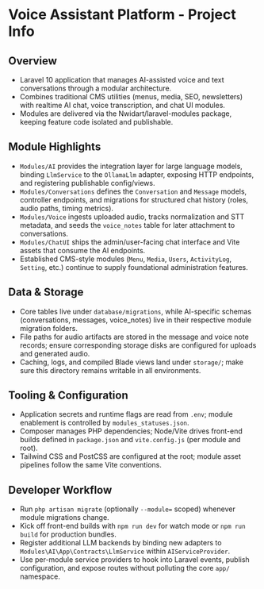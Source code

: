 # Voice Assistant Platform - Project Info

## Overview
- Laravel 10 application that manages AI-assisted voice and text conversations through a modular architecture.
- Combines traditional CMS utilities (menus, media, SEO, newsletters) with realtime AI chat, voice transcription, and chat UI modules.
- Modules are delivered via the Nwidart/laravel-modules package, keeping feature code isolated and publishable.

## Module Highlights
- `Modules/AI` provides the integration layer for large language models, binding `LlmService` to the `OllamaLlm` adapter, exposing HTTP endpoints, and registering publishable config/views.
- `Modules/Conversations` defines the `Conversation` and `Message` models, controller endpoints, and migrations for structured chat history (roles, audio paths, timing metrics).
- `Modules/Voice` ingests uploaded audio, tracks normalization and STT metadata, and seeds the `voice_notes` table for later attachment to conversations.
- `Modules/ChatUI` ships the admin/user-facing chat interface and Vite assets that consume the AI endpoints.
- Established CMS-style modules (`Menu`, `Media`, `Users`, `ActivityLog`, `Setting`, etc.) continue to supply foundational administration features.

## Data & Storage
- Core tables live under `database/migrations`, while AI-specific schemas (conversations, messages, voice_notes) live in their respective module migration folders.
- File paths for audio artifacts are stored in the message and voice note records; ensure corresponding storage disks are configured for uploads and generated audio.
- Caching, logs, and compiled Blade views land under `storage/`; make sure this directory remains writable in all environments.

## Tooling & Configuration
- Application secrets and runtime flags are read from `.env`; module enablement is controlled by `modules_statuses.json`.
- Composer manages PHP dependencies; Node/Vite drives front-end builds defined in `package.json` and `vite.config.js` (per module and root).
- Tailwind CSS and PostCSS are configured at the root; module asset pipelines follow the same Vite conventions.

## Developer Workflow
- Run `php artisan migrate` (optionally `--module=` scoped) whenever module migrations change.
- Kick off front-end builds with `npm run dev` for watch mode or `npm run build` for production bundles.
- Register additional LLM backends by binding new adapters to `Modules\AI\App\Contracts\LlmService` within `AIServiceProvider`.
- Use per-module service providers to hook into Laravel events, publish configuration, and expose routes without polluting the core `app/` namespace.
